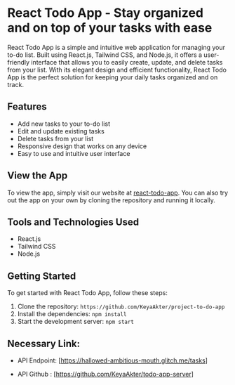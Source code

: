 # React Todo App - Stay organized and on top of your tasks with ease

React Todo App is a simple and intuitive web application for managing your to-do list. Built using React.js, Tailwind CSS, and Node.js, it offers a user-friendly interface that allows you to easily create, update, and delete tasks from your list. With its elegant design and efficient functionality, React Todo App is the perfect solution for keeping your daily tasks organized and on track.

## Features

- Add new tasks to your to-do list
- Edit and update existing tasks
- Delete tasks from your list
- Responsive design that works on any device
- Easy to use and intuitive user interface

## View the App

To view the app, simply visit our website at [react-todo-app](https://react-todo-app-website.netlify.app/). You can also try out the app on your own by cloning the repository and running it locally.

## Tools and Technologies Used

- React.js
- Tailwind CSS
- Node.js

## Getting Started

To get started with React Todo App, follow these steps:

1. Clone the repository: `https://github.com/KeyaAkter/project-to-do-app`
2. Install the dependencies: `npm install`
3. Start the development server: `npm start`

## Necessary Link:

- API Endpoint: [https://hallowed-ambitious-mouth.glitch.me/tasks]

- API Github : [https://github.com/KeyaAkter/todo-app-server]
